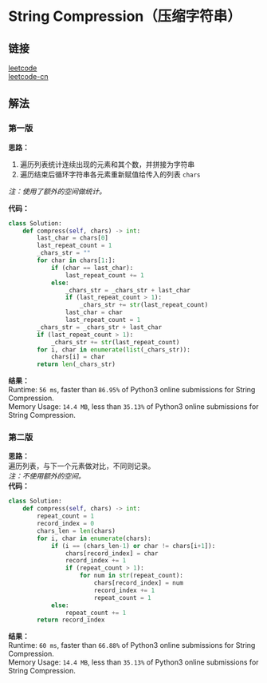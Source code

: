 # String Compression（压缩字符串）

## 链接
[leetcode](https://leetcode.com/problems/string-compression/)  
[leetcode-cn](https://leetcode-cn.com/problems/string-compression/)  

## 解法
### 第一版
**思路：**  
1. 遍历列表统计连续出现的元素和其个数，并拼接为字符串
2. 遍历结束后循环字符串各元素重新赋值给传入的列表 `chars` 

*注：使用了额外的空间做统计。*

**代码：**
```python
class Solution:
    def compress(self, chars) -> int:
        last_char = chars[0]
        last_repeat_count = 1
        _chars_str = ""
        for char in chars[1:]:
            if (char == last_char):
                last_repeat_count += 1
            else:
                _chars_str = _chars_str + last_char
                if (last_repeat_count > 1):
                    _chars_str += str(last_repeat_count)
                last_char = char
                last_repeat_count = 1
        _chars_str = _chars_str + last_char
        if (last_repeat_count > 1):
            _chars_str += str(last_repeat_count)
        for i, char in enumerate(list(_chars_str)):
            chars[i] = char
        return len(_chars_str)
```
**结果：**  
Runtime: `56 ms`, faster than `86.95%` of Python3 online submissions for String Compression.  
Memory Usage: `14.4 MB`, less than `35.13%` of Python3 online submissions for String Compression.  

### 第二版
**思路：**  
遍历列表，与下一个元素做对比，不同则记录。  
*注：不使用额外的空间。*  
**代码：**  
```python
class Solution:
    def compress(self, chars) -> int:
        repeat_count = 1
        record_index = 0
        chars_len = len(chars)
        for i, char in enumerate(chars):
            if (i == (chars_len-1) or char != chars[i+1]):
                chars[record_index] = char
                record_index += 1
                if (repeat_count > 1):
                    for num in str(repeat_count):
                        chars[record_index] = num
                        record_index += 1
                        repeat_count = 1
            else:
                repeat_count += 1
        return record_index
```
**结果：**  
Runtime: `60 ms`, faster than `66.88%` of Python3 online submissions for String Compression.  
Memory Usage: `14.4 MB`, less than `35.13%` of Python3 online submissions for String Compression.  